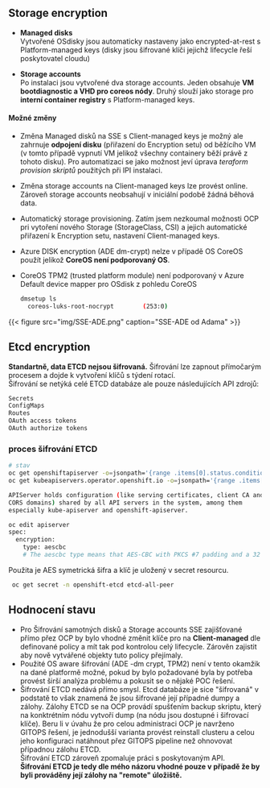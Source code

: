 ## Storage encryption
- **Managed disks**  
Vytvořené OSdisky jsou automaticky nastaveny jako encrypted-at-rest s Platform-managed keys (disky jsou šifrované klíči jejichž lifecycle řeší poskytovatel cloudu)

- **Storage accounts**  
Po instalaci jsou vytvořené dva storage accounts. Jeden obsahuje **VM bootdiagnostic a VHD pro coreos nódy**. Druhý slouží jako storage pro **interní container registry** s Platform-managed keys.

#### Možné změny
- Změna  Managed disků na SSE s Client-managed keys je možný ale zahrnuje **odpojení disku** (přiřazení do Encryption setu) od běžícího VM  (v tomto případě vypnutí VM jelikož všechny containery běží právě z tohoto disku). Pro automatizaci se jako možnost jeví úprava *teraform provision skriptů* použitých při IPI instalaci.  

- Změna storage accounts na Client-managed keys lze provést online. Zároveň storage accounts neobsahují v iniciální podobě žádná běhová data.

- Automatický storage provisioning. Zatím jsem nezkoumal možnosti OCP pri vytoření nového Storage (StorageClass, CSI) a jejich automatické přiřazení k Encryption setu, nastavení Client-managed keys.

- Azure DISK encryption (ADE dm-crypt) nelze v případě OS CoreOS použít jelikož **CoreOS není podporovaný OS**.

- CoreOS TPM2 (trusted platform module) není podporovaný v Azure 
  Default device mapper pro OSdisk z pohledu CoreOS
  ```sh
  dmsetup ls
    coreos-luks-root-nocrypt        (253:0)
  ```

{{< figure src="img/SSE-ADE.png" caption="SSE-ADE od Adama" >}}

## Etcd encryption
**Standartně, data ETCD nejsou šifrovaná.** Šifrování lze zapnout přímočarým procesem a dojde k vytvoření klíčů s týdení rotací.  
Šifrování se netýká celé ETCD databáze ale pouze následujících API zdrojů:
```sh
Secrets
ConfigMaps
Routes
OAuth access tokens
OAuth authorize tokens
```

### proces šifrování ETCD
```sh
# stav
oc get openshiftapiserver -o=jsonpath='{range .items[0].status.conditions[?(@.type=="Encrypted")]}{.reason}{"\n"}{.message}{"\n"}'
oc get kubeapiservers.operator.openshift.io -o=jsonpath='{range .items[0].status.conditions[?(@.type=="Encrypted")]}{.reason}{"\n"}{.message}{"\n"}'
```
```sh
APIServer holds configuration (like serving certificates, client CA and
CORS domains) shared by all API servers in the system, among them
especially kube-apiserver and openshift-apiserver.

oc edit apiserver
spec:
  encryption:
    type: aescbc 
    # The aescbc type means that AES-CBC with PKCS #7 padding and a 32 byte key is used to perform the encryption.
```

Použita je AES symetrická šifra a klíč je uložený v secret resourcu. 
```sh
 oc get secret -n openshift-etcd etcd-all-peer
 ```

## Hodnocení stavu
- Pro Šifrování samotných disků  a Storage accounts  SSE zajišťované přímo přez OCP by bylo vhodné změnit klíče pro na **Client-managed** dle definované policy a mít tak pod kontrolou celý lifecycle. Zárověn zajistit aby nově vytvářené objekty tuto policy přejímaly. 
- Použité OS aware šifrování (ADE -dm crypt, TPM2) není v tento okamžik na dané platformě možné, pokud by bylo požadované byla by potřeba provést širší analýza problému a pokusit se o nějaké POC řešení.  
- Šifrování ETCD nedává přímo smysl. Etcd databáze je sice "šifrovaná" v podstatě to však znamená že jsou šifrované její případné dumpy a zálohy. Zálohy ETCD se na OCP provádí spušťením backup skriptu, který na konktrétním nódu vytvoří dump (na nódu jsou dostupné i šifrovací klíče). Beru li v úvahu že pro celou administraci OCP je navrženo GITOPS řešení, je jednodušší varianta  provést reinstall clusteru a celou jeho konfiguraci natáhnout přez GITOPS pipeline než ohnovovat případnou zálohu ETCD.  
  Šifrování ETCD zároveň zpomaluje práci s poskytovaným API.  
  **Šifrování ETCD je tedy dle mého názoru vhodné pouze v případě že by byli prováděny její zálohy na "remote" úložiště.**

